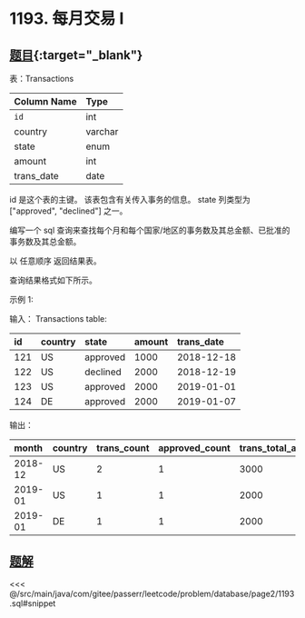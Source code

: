 # 1193. 每月交易 I
## [题目](https://leetcode.cn/problems/monthly-transactions-i/){:target="_blank"}

表：Transactions

| Column Name | Type    |
|:------------|:--------|
| `id`        | int     |
| country     | varchar |
| state       | enum    |
| amount      | int     |
| trans_date  | date    |

id 是这个表的主键。
该表包含有关传入事务的信息。
state 列类型为 ["approved", "declined"] 之一。


编写一个 sql 查询来查找每个月和每个国家/地区的事务数及其总金额、已批准的事务数及其总金额。

以 任意顺序 返回结果表。

查询结果格式如下所示。



示例 1:

输入：
Transactions table:

| id  | country | state    | amount | trans_date |
|:----|:--------|:---------|:-------|:-----------|
| 121 | US      | approved | 1000   | 2018-12-18 |
| 122 | US      | declined | 2000   | 2018-12-19 |
| 123 | US      | approved | 2000   | 2019-01-01 |
| 124 | DE      | approved | 2000   | 2019-01-07 |

输出：

| month   | country | trans_count | approved_count | trans_total_amount | approved_total_amount |
|:--------|:--------|:------------|:---------------|:-------------------|:----------------------|
| 2018-12 | US      | 2           | 1              | 3000               | 1000                  |
| 2019-01 | US      | 1           | 1              | 2000               | 2000                  |
| 2019-01 | DE      | 1           | 1              | 2000               | 2000                  |

## [题解](https://github.com/PasseRR/JavaLeetCode/blob/master/src/main/java/com/gitee/passerr/leetcode/problem/database/page2/1193.sql)

<<< @/src/main/java/com/gitee/passerr/leetcode/problem/database/page2/1193.sql#snippet
